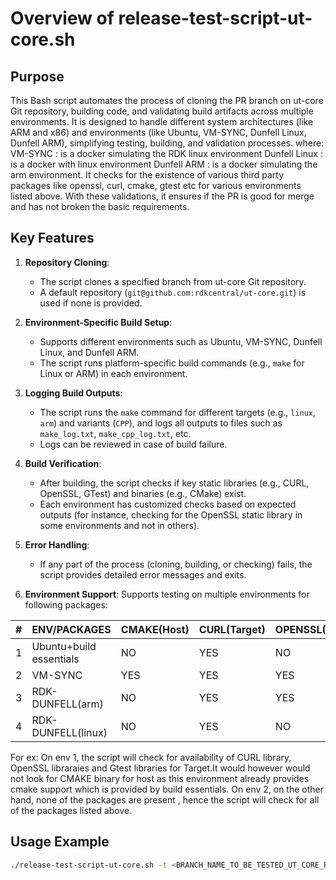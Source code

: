 # Overview of release-test-script-ut-core.sh

## Purpose
This Bash script automates the process of cloning the PR branch on ut-core Git repository, building code, and validating build artifacts across multiple environments. It is designed to handle different system architectures (like ARM and x86) and environments (like Ubuntu, VM-SYNC, Dunfell Linux, Dunfell ARM), simplifying testing, building, and validation processes.
where:
   VM-SYNC : is a docker simulating the RDK linux environment
   Dunfell Linux : is a docker with linux environment
   Dunfell ARM : is a docker simulating the arm environment.
 It checks for the existence of various third party packages like openssl, curl, cmake, gtest etc for various environments listed above.
 With these validations, it ensures if the PR is good for merge and has not broken the basic requirements.

## Key Features

1. **Repository Cloning**: 
   - The script clones a specified branch from ut-core  Git repository.
   - A default repository (`git@github.com:rdkcentral/ut-core.git`) is used if none is provided.
   
2. **Environment-Specific Build Setup**:
   - Supports different environments such as Ubuntu, VM-SYNC, Dunfell Linux, and Dunfell ARM.
   - The script runs platform-specific build commands (e.g., `make` for Linux or ARM) in each environment.

3. **Logging Build Outputs**:
   - The script runs the `make` command for different targets (e.g., `linux`, `arm`) and variants (`CPP`), and logs all outputs to files such as `make_log.txt`, `make_cpp_log.txt`, etc.
   - Logs can be reviewed in case of build failure.

4. **Build Verification**:
   - After building, the script checks if key static libraries (e.g., CURL, OpenSSL, GTest) and binaries (e.g., CMake) exist.
   - Each environment has customized checks based on expected outputs (for instance, checking for the OpenSSL static library in some environments and not in others).

5. **Error Handling**:
   - If any part of the process (cloning, building, or checking) fails, the script provides detailed error messages and exits.

6. **Environment Support**:
    Supports testing on multiple environments for following packages:
  

|#|ENV/PACKAGES|CMAKE(Host)|CURL(Target)|OPENSSL(Target)|GTEST(Target)
|---|----|--------|------|---------|----------|
|1|Ubuntu+build essentials|NO|YES|NO|YES
|2|VM-SYNC|YES|YES|YES|YES
|3|RDK-DUNFELL(arm)|NO|YES|YES|YES
|4|RDK-DUNFELL(linux)|NO|YES|NO|YES

For ex:
On env 1,  the script will check for availability of CURL library, OpenSSL libraraies and Gtest libraries for Target.It would however would not look for CMAKE binary for host as this environment already provides cmake support which is provided by build essentials.
On env 2, on the other hand, none of the packages are present , hence the script will check for all of the packages listed above.



## Usage Example
```bash
./release-test-script-ut-core.sh -t <BRANCH_NAME_TO_BE_TESTED_UT_CORE_REPO>